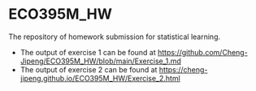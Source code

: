 # ECO395M_HW
The repository of homework submission for statistical learning.
- The output of exercise 1 can be found at https://github.com/Cheng-Jipeng/ECO395M_HW/blob/main/Exercise_1.md
- The output of exercise 2 can be found at https://cheng-jipeng.github.io/ECO395M_HW/Exercise_2.html 
